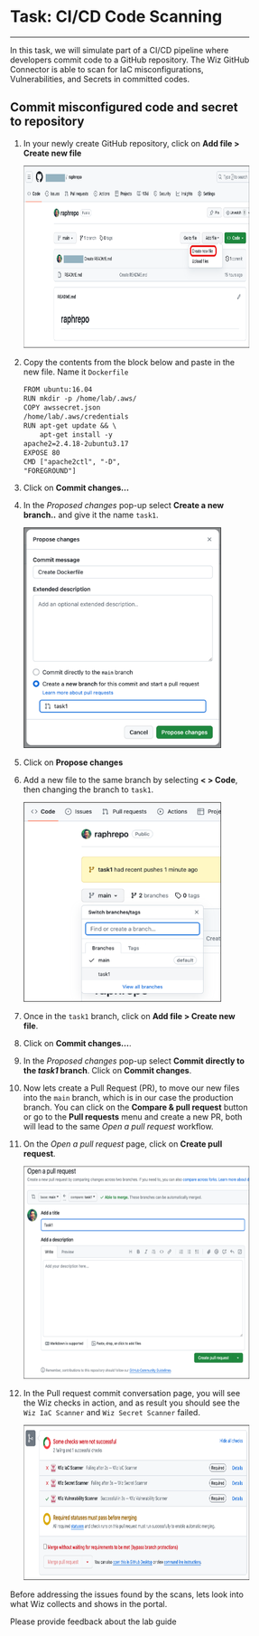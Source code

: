 <div style="margin-right: 50px; margin-left: 30px;">

# Task: CI/CD Code Scanning
---

In this task, we will simulate part of a CI/CD pipeline where developers commit code to a GitHub repository. The Wiz GitHub Connector is able to scan for IaC misconfigurations, Vulnerabilities, and Secrets in committed codes.

## Commit misconfigured code and secret to repository

1. In your newly create GitHub repository, click on **Add file > Create new file**

   <p align="left">
      <img width="650" height="322" img src="./img/create_file.png"/>
      </p> 

1. Copy the contents from the block below and paste in the new file. Name it `Dockerfile`

    <div style="margin-right: 150px;">

    ```
    FROM ubuntu:16.04
    RUN mkdir -p /home/lab/.aws/
    COPY awssecret.json /home/lab/.aws/credentials
    RUN apt-get update && \
        apt-get install -y apache2=2.4.18-2ubuntu3.17
    EXPOSE 80
    CMD ["apache2ctl", "-D", "FOREGROUND"]
    ``` 

    </div>

1. Click on **Commit changes...**

1. In the *Proposed changes* pop-up select **Create a new branch..** and give it the name `task1`. 

   <p align="left">
      <img width="350" height="390" img src="./img/propose_changes.png"/>
      </p> 

1. Click on **Propose changes**

1. Add a new file to the same branch by selecting **< > Code**, then changing the branch to `task1`.

   <p align="left">
      <img width="350" height="353" img src="./img/switch_branch.png"/>
      </p> 

1. Once in the `task1` branch, click on **Add file > Create new file**.

1. Click on **Commit changes...**.

1. In the *Proposed changes* pop-up select **Commit directly to the *task1* branch**. Click on **Commit changes**.

1. Now lets create a Pull Request (PR), to move our new files into the `main` branch, which is in our case the production branch. You can click on the **Compare & pull request** button or go to the **Pull requests** menu and create a new PR, both will lead to the same *Open a pull request* workflow.

1. On the *Open a pull request* page, click on **Create pull request**.

   <p align="left">
      <img width="500" height="376" img src="./img/create_pr.png"/>
      </p> 

1. In the Pull request commit conversation page, you will see the Wiz checks in action, and as result you should see the `Wiz IaC Scanner` and `Wiz Secret Scanner` failed.

   <p align="left">
      <img width="650" height="274" img src="./img/check_fail.png"/>
      </p> 

Before addressing the issues found by the scans, lets look into what Wiz collects and shows in the portal.

Please provide feedback about the lab guide
<grouped-questions source="https://raw.githubusercontent.com/dhananjaygr/InlineQuestions/main/100-Foundation/questions/Page6/page6-metadata.md" />
